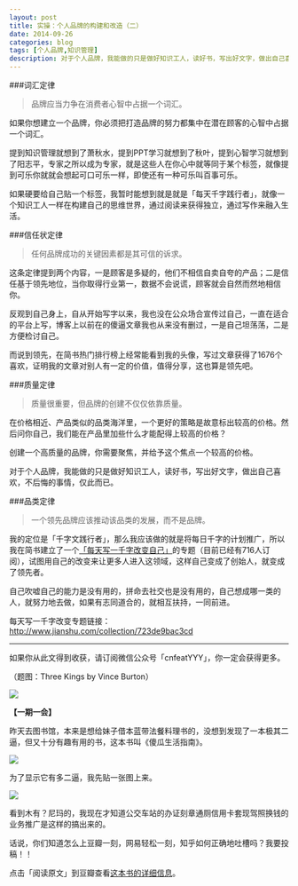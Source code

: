 ```yaml
---
layout: post
title: 实操：个人品牌的构建和改造（二）
date: 2014-09-26
categories: blog
tags: [个人品牌,知识管理]
description: 对于个人品牌，我能做的只是做好知识工人，读好书，写出好文字，做出自己喜欢，不后悔的事情，仅此而已。
---
```


###词汇定律

>品牌应当力争在消费者心智中占据一个词汇。

如果你想建立一个品牌，你必须把打造品牌的努力都集中在潜在顾客的心智中占据一个词汇。

提到知识管理就想到了萧秋水，提到PPT学习就想到了秋叶，提到心智学习就想到了阳志平，专家之所以成为专家，就是这些人在你心中就等同于某个标签，就像提到可乐你就就会想起可口可乐一样，即使还有一种可乐叫百事可乐。

如果硬要给自己贴一个标签，我暂时能想到就是就是「每天千字践行者」，就像一个知识工人一样在构建自己的思维世界，通过阅读来获得独立，通过写作来融入生活。

###信任状定律

>任何品牌成功的关键因素都是其可信的诉求。

这条定律提到两个内容，一是顾客是多疑的，他们不相信自卖自夸的产品；二是信任基于领先地位，当你取得行业第一，数据不会说谎，顾客就会自然而然地相信你。

反观到自己身上，自从开始写字以来，我也没在公众场合宣传过自己，一直在适合的平台上写，博客上以前在的傻逼文章我也从来没有删过，一是自己坦荡荡，二是方便检讨自己。

而说到领先，在简书热门排行榜上经常能看到我的头像，写过文章获得了1676个喜欢，证明我的文章对别人有一定的价值，值得分享，这也算是领先吧。

###质量定律

>质量很重要，但品牌的创建不仅仅依靠质量。

在价格相近、产品类似的品类海洋里，一个更好的策略是故意标出较高的价格。然后问你自己，我们能在产品里加些什么才能配得上较高的价格？

创建一个高质量的品牌，你需要聚焦，并给予这个焦点一个较高的价格。

对于个人品牌，我能做的只是做好知识工人，读好书，写出好文字，做出自己喜欢，不后悔的事情，仅此而已。

###品类定律

>一个领先品牌应该推动该品类的发展，而不是品牌。

我的定位是「千字文践行者」，那么我应该做的就是将每日千字的计划推广，所以我在简书建立了一个[「每天写一千字改变自己」](http://www.jianshu.com/collection/723de9bac3cd)的专题（目前已经有716人订阅），试图用自己的改变来让更多人进入这领域，这样自己变成了创始人，就变成了领先者。

自己吹嘘自己的能力是没有用的，拼命去社交也是没有用的，自己想成哪一类的人，就努力地去做，如果有志同道合的，就相互扶持，一同前进。

每天写一千字改变专题链接：http://www.jianshu.com/collection/723de9bac3cd

----

如果你从此文得到收获，请订阅微信公众号「cnfeatYYY」，你一定会获得更多。

（题图：Three Kings by Vince Burton）



![](http://cnfeat.qiniudn.com/signitrue-2014-09-24.jpg)

**【一期一会】**

昨天去图书馆，本来是想给妹子借本蓝带法餐料理书的，没想到发现了一本极其二逼，但又十分有趣有用的书，这本书叫《傻瓜生活指南》。

![](http://cnfeat.qiniudn.com/lgg.jpg)

为了显示它有多二逼，我先贴一张图上来。

![](http://cnfeat.qiniudn.com/lii.jpg)

看到木有？尼玛的，我现在才知道公交车站的办证刻章通厕信用卡套现驾照换钱的业务推广是这样的搞出来的。

话说，你们知道怎么上豆瓣一刻，网易轻松一刻，知乎如何正确地吐槽吗？我要投稿！！



点击「阅读原文」到豆瓣查看[这本书的详细信息](http://book.douban.com/subject/24718594/)。















